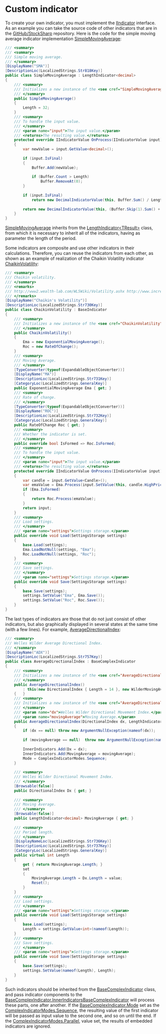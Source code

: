 # Custom indicator

To create your own indicator, you must implement the [IIndicator](xref:StockSharp.Algo.Indicators.IIndicator) interface. As an example you can take the source code of other indicators that are in the [GitHub\/StockSharp](https://github.com/StockSharp/StockSharp) repository. Here is the code for the simple moving average indicator implementation [SimpleMovingAverage](xref:StockSharp.Algo.Indicators.SimpleMovingAverage): 

```cs
/// <summary>
/// <summary> 
/// Simple moving average. 
/// </summary> 
[DisplayName("SMA")] 
[DescriptionLoc(LocalizedStrings.Str818Key)] 
public class SimpleMovingAverage : LengthIndicator<decimal> 
{ 
	/// <summary> 
	/// Initializes a new instance of the <see cref="SimpleMovingAverage"/>. 
	/// </summary> 
	public SimpleMovingAverage()
	{ 
		Length = 32; 
	} 
	/// <summary> 
	/// To handle the input value. 
	/// </summary> 
	/// <param name="input">The input value.</param> 
	/// <returns>The resulting value.</returns> 
	protected override IIndicatorValue OnProcess(IIndicatorValue input)
	{ 
		var newValue = input.GetValue<decimal>(); 
        
		if (input.IsFinal) 
		{ 
			Buffer.Add(newValue); 
            
			if (Buffer.Count > Length) 
				Buffer.RemoveAt(0); 
		} 
        
		if (input.IsFinal) 
			return new DecimalIndicatorValue(this, Buffer.Sum() / Length); 
        
		return new DecimalIndicatorValue(this, (Buffer.Skip(1).Sum() + newValue) / Length); 
	} 
} 
```

[SimpleMovingAverage](xref:StockSharp.Algo.Indicators.SimpleMovingAverage) inherits from the [LengthIndicator\<TResult\>](xref:StockSharp.Algo.Indicators.LengthIndicator`1) class, from which it is necessary to inherit all of the indicators, having as parameter the length of the period. 

Some indicators are composite and use other indicators in their calculations. Therefore, you can reuse the indicators from each other, as shown as an example of realization of the Chaikin Volatility indicator [ChaikinVolatility](xref:StockSharp.Algo.Indicators.ChaikinVolatility): 

```cs
/// <summary>
/// Chaikin volatility.
/// </summary>
/// <remarks>
/// http://www2.wealth-lab.com/WL5Wiki/Volatility.ashx http://www.incrediblecharts.com/indicators/chaikin_volatility.php.
/// </remarks>
[DisplayName("Chaikin's Volatility")]
[DescriptionLoc(LocalizedStrings.Str730Key)]
public class ChaikinVolatility : BaseIndicator
{
	/// <summary>
	/// Initializes a new instance of the <see cref="ChaikinVolatility"/>.
	/// </summary>
	public ChaikinVolatility()
	{
		Ema = new ExponentialMovingAverage();
		Roc = new RateOfChange();
	}
	/// <summary>
	/// Moving Average.
	/// </summary>
	[TypeConverter(typeof(ExpandableObjectConverter))]
	[DisplayName("MA")]
	[DescriptionLoc(LocalizedStrings.Str731Key)]
	[CategoryLoc(LocalizedStrings.GeneralKey)]
	public ExponentialMovingAverage Ema { get; }
	/// <summary>
	/// Rate of change.
	/// </summary>
	[TypeConverter(typeof(ExpandableObjectConverter))]
	[DisplayName("ROC")]
	[DescriptionLoc(LocalizedStrings.Str732Key)]
	[CategoryLoc(LocalizedStrings.GeneralKey)]
	public RateOfChange Roc { get; }
	/// <summary>
	/// Whether the indicator is set.
	/// </summary>
	public override bool IsFormed => Roc.IsFormed;
	/// <summary>
	/// To handle the input value.
	/// </summary>
	/// <param name="input">The input value.</param>
	/// <returns>The resulting value.</returns>
	protected override IIndicatorValue OnProcess(IIndicatorValue input)
	{
		var candle = input.GetValue<Candle>();
		var emaValue = Ema.Process(input.SetValue(this, candle.HighPrice - candle.LowPrice));
		if (Ema.IsFormed)
		{
			return Roc.Process(emaValue);
		}
		return input;				
	}
	/// <summary>
	/// Load settings.
	/// </summary>
	/// <param name="settings">Settings storage.</param>
	public override void Load(SettingsStorage settings)
	{
		base.Load(settings);
		Ema.LoadNotNull(settings, "Ema");
		Roc.LoadNotNull(settings, "Roc");
	}
	/// <summary>
	/// Save settings.
	/// </summary>
	/// <param name="settings">Settings storage.</param>
	public override void Save(SettingsStorage settings)
	{
		base.Save(settings);
		settings.SetValue("Ema", Ema.Save());
		settings.SetValue("Roc", Roc.Save());
	}
}
```

The last types of indicators are those that do not just consist of other indicators, but also graphically displayed in several states at the same time (with a few lines). For example, [AverageDirectionalIndex](xref:StockSharp.Algo.Indicators.AverageDirectionalIndex): 

```cs
/// <summary>
/// Welles Wilder Average Directional Index.
/// </summary>
[DisplayName("ADX")] 
[DescriptionLoc(LocalizedStrings.Str757Key)] 
public class AverageDirectionalIndex : BaseComplexIndicator 
{ 
	/// <summary> 
	/// Initializes a new instance of the <see cref="AverageDirectionalIndex"/>. 
	/// </summary> 
	public AverageDirectionalIndex()
		: this(new DirectionalIndex { Length = 14 }, new WilderMovingAverage { Length = 14 }) 
	{ 	} 
	/// <summary> 
	/// Initializes a new instance of the <see cref="AverageDirectionalIndex"/>. 
	/// </summary> 
	/// <param name="dx">Welles Wilder Directional Movement Index.</param> 
	/// <param name="movingAverage">Moving Average.</param> 
	public AverageDirectionalIndex(DirectionalIndex dx, LengthIndicator<decimal> movingAverage)
	{ 
		if (dx == null) throw new ArgumentNullException(nameof(dx)); 
        
		if (movingAverage == null) 	throw new ArgumentNullException(nameof(movingAverage)); 
        
		InnerIndicators.Add(Dx = dx); 
		InnerIndicators.Add(MovingAverage = movingAverage); 
		Mode = ComplexIndicatorModes.Sequence; 
	} 
    
	/// <summary> 
	/// Welles Wilder Directional Movement Index. 
	/// </summary> 
	[Browsable(false)] 
	public DirectionalIndex Dx { get; } 
    
	/// <summary> 
	/// Moving Average. 
	/// </summary> 
	[Browsable(false)] 
	public LengthIndicator<decimal> MovingAverage { get; } 
    
	/// <summary> 
	/// Period length. 
	/// </summary> 
	[DisplayNameLoc(LocalizedStrings.Str736Key)] 
	[DescriptionLoc(LocalizedStrings.Str737Key)] 
	[CategoryLoc(LocalizedStrings.GeneralKey)] 
	public virtual int Length
	{ 
		get { return MovingAverage.Length; } 
		set 
		{ 
			MovingAverage.Length = Dx.Length = value; 
			Reset(); 
		} 
	} 
	/// <summary> 
	/// Load settings. 
	/// </summary> 
	/// <param name="settings">Settings storage.</param> 
	public override void Load(SettingsStorage settings)
	{ 
		base.Load(settings); 
		Length = settings.GetValue<int>(nameof(Length)); 
	} 
	/// <summary> 
	/// Save settings. 
	/// </summary> 
	/// <param name="settings">Settings storage.</param> 
	public override void Save(SettingsStorage settings)
	{ 
		base.Save(settings); 
		settings.SetValue(nameof(Length), Length); 
	} 
}
```

Such indicators should be inherited from the [BaseComplexIndicator](xref:StockSharp.Algo.Indicators.BaseComplexIndicator) class, and pass indicator components to the [BaseComplexIndicator.InnerIndicators](xref:StockSharp.Algo.Indicators.BaseComplexIndicator.InnerIndicators)[BaseComplexIndicator](xref:StockSharp.Algo.Indicators.BaseComplexIndicator) will process these parts, one after another. If the [BaseComplexIndicator.Mode](xref:StockSharp.Algo.Indicators.BaseComplexIndicator.Mode) set as the [ComplexIndicatorModes.Sequence](xref:StockSharp.Algo.Indicators.ComplexIndicatorModes.Sequence), the resulting value of the first indicator will be passed as input value to the second one, and so on until the end. If the [ComplexIndicatorModes.Parallel](xref:StockSharp.Algo.Indicators.ComplexIndicatorModes.Parallel), value set, the results of embedded indicators are ignored. 
